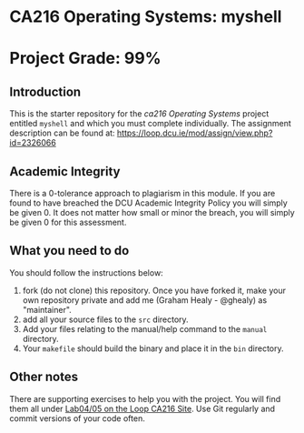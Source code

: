 # CA216 Operating Systems: myshell

# Project Grade: 99%

## Introduction
This is the starter repository for the _ca216 Operating Systems_ project entitled `myshell` and which you must complete individually.
The assignment description can be found at: https://loop.dcu.ie/mod/assign/view.php?id=2326066


## Academic Integrity
There is a 0-tolerance approach to plagiarism in this module. If you are found to have breached the DCU Academic Integrity Policy you will simply be given 0.  It does not matter how small or minor the breach, you will simply be given 0 for this assessment.

## What you need to do
You should follow the instructions below:

1. fork (do not clone) this repository.  Once you have forked it, make your own repository private and add me (Graham Healy - @ghealy) as "maintainer".
2. add all your source files to the `src` directory.
3. Add your files relating to the manual/help command to the `manual` directory.
4. Your `makefile` should build the binary and place it in the `bin` directory.

## Other notes
There are supporting exercises to help you with the project.  You will find them all under  [Lab04/05 on the Loop CA216 Site](https://loop.dcu.ie/mod/book/view.php?id=2322719).  Use Git regularly and commit versions of your code often.
